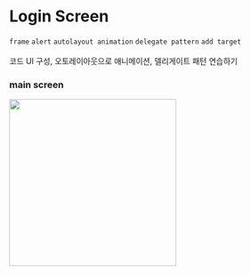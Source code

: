 # Login Screen

`frame` `alert` `autolayout animation` `delegate pattern` `add target`<br>
<br>
코드 UI 구성, 오토레이아웃으로 애니메이션, 델리게이트 패턴 연습하기<br>

### main screen

<img src="" width="300"/>
